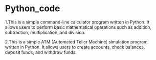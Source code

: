 # Python_code
1.This is a simple command-line calculator program written in Python. It allows users to perform basic mathematical operations such as addition, subtraction, multiplication, and division.

2.This is a simple ATM (Automated Teller Machine) simulation program written in Python. It allows users to create accounts, check balances, deposit funds, and withdraw funds.

